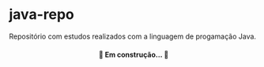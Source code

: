 # java-repo
Repositório com estudos realizados com a linguagem de progamação Java.

<h4 align="center"> 
	🚧  Em construção...  🚧
</h4>
